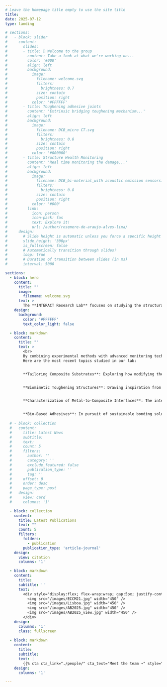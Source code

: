 ```yaml
---
# Leave the homepage title empty to use the site title
title:
date: 2025-07-12
type: landing

# sections:
#   - block: slider
#     content:
#       slides:
#       - title: 👋 Welcome to the group
#         content: Take a look at what we're working on...
#         color: '#000'
#         align: left
#         background:
#           image:
#             filename: welcome.svg
#             filters:
#               brightness: 0.7
#             size: contain
#             position: right
#           color: '#FFFFFF'
#       - title: Toughening adhesive joints
#         content: 'Extrinsic bridging toughening mechanism...'
#         align: left
#         background:
#           image:
#             filename: DCB_micro CT.svg
#             filters:
#               brightness: 0.8
#             size: contain
#             position: right
#           color: '#000000'
#       - title: Structure Health Monitoring
#         content: 'Real time monitoring the damage...'
#         align: left
#         background:
#           image:
#             filename: DCB_bi-material_with acoustic emission sensors.jpg
#             filters:
#               brightness: 0.8
#             size: contain
#             position: right
#           color: '#000'
#         link:
#           icon: person
#           icon-pack: fas
#           text: Explore it!
#           url: /author/rosemere-de-araujo-alves-lima/
#     design:
#       # Slide height is automatic unless you force a specific height (e.g. '400px')
#       slide_height: '300px'
#       is_fullscreen: false
#       # Automatically transition through slides?
#       loop: true
#       # Duration of transition between slides (in ms)
#       interval: 5000

sections:
  - block: hero
    content:
      title: ""
      image:
        filename: welcome.svg
      text: >
        The **INTERACT Research Lab** focuses on studying the structural integrity of interfaces and layered materials. Our research aims to understand failure mechanisms, improve durability, and develop innovative solutions to enhance material performance.  
    design:
      background:
        color: '#FFFFFF'
        text_color_light: false

  - block: markdown
    content:
      title: ""
      text: >
        <br>
        By combining experimental methods with advanced monitoring techniques, numerical modeling, and biomimetic design, we address challenges in adhesive bonding, composite materials, and sustainable engineering solutions. 
        Here are the most recent topics studied in our lab: 


        **Tailoring Composite Substrates**: Exploring how modifying the stacking sequences of carbon fiber-reinforced polymer substrates can improve the damage tolerance of adhesively bonded joints. 


        **Biomimetic Toughening Structures**: Drawing inspiration from the molecular design of spider silk, the lab studies 3D-printed polymeric structures that incorporate sacrificial bonds and hidden lengths. When embedded in polymer resins, these structures enhance the toughness of layered materials and create a supporting framework that enables alternative load paths. 


        **Characterization of Metal-to-Composite Interfaces**: The integration of composites into traditional metal-based structures requires joining conventional metal parts with new composite materials. The lab has developed innovative methods for fracture characterization of bi-material bonded joints, with extensive expertise in metal-to-polymer interfaces. 


        **Bio-Based Adhesives**: In pursuit of sustainable bonding solutions, the lab explores adhesives derived from bio-renewable raw materials. Research includes the development and characterization of bio-based adhesives, aiming to replace conventional petroleum-based adhesives without compromising performance. 
  
  # - block: collection
  #   content:
  #     title: Latest News
  #     subtitle:
  #     text:
  #     count: 5
  #     filters:
  #       author: ''
  #       category: ''
  #       exclude_featured: false
  #       publication_type: ''
  #       tag: ''
  #     offset: 0
  #     order: desc
  #     page_type: post
  #   design:
  #     view: card
  #     columns: '1'

  - block: collection
    content:
      title: Latest Publications
      text: ""
      count: 5
      filters:
        folders:
          - publication
        publication_type: 'article-journal'
    design:
      view: citation
      columns: '1'

  - block: markdown
    content:
      title:
      subtitle: ''
      text: |
        <div style="display:flex; flex-wrap:wrap; gap:5px; justify-content:center;">
          <img src="/images/ECCM21.jpg" width="450" />
          <img src="/images/Lisboa.jpg" width="450" />
          <img src="/images/AB2025.jpg" width="450" />
          <img src="/images/AB2025_view.jpg" width="450" />
        </div>
    design:
      columns: '1'
      class: fullscreen
    
  - block: markdown
    content:
      title:
      subtitle:
      text: |
        {{% cta cta_link="./people/" cta_text="Meet the team →" style="text" %}}
    design:
      columns: '1'

---
```

